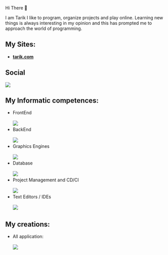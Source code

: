 Hi There 👋

I am Tarik I like to program, organize projects and play online. Learning new things is always interesting in my opinion and this has prompted me to approach the world of programming.

## My Sites:
- **<a href="https://tariksite.netlify.app/">tarik.com<a/>**

## Social
[![](https://skillicons.dev/icons?i=discord)](https://discord.gg/2ceG4TbahX)
## My Informatic competences:
- FrontEnd <br> <br>
[![](https://skillicons.dev/icons?i=html,css,js,nextjs,md,svg,bootstrap)](https://github.com/TariX857?tab=repositories)
- BackEnd <br> <br>
[![](https://skillicons.dev/icons?i=js,py)](https://github.com/TariX857?tab=repositories)
- Graphics Engines <br> <br>
[![](https://skillicons.dev/icons?i=unity)](https://github.com/TariX857?tab=repositories)
- Database <br> <br>
[![](https://skillicons.dev/icons?i=mongodb,mysql)](https://github.com/TariX857?tab=repositories)
- Project Management and CD/CI <br> <br>
[![](https://skillicons.dev/icons?i=github,git)](https://github.com/TariX857?tab=repositories)
- Text Editors / IDEs <br> <br>
[![](https://skillicons.dev/icons?i=vscode)]()
## My creations:
- All application: <br> <br>
[![](https://skillicons.dev/icons?i=discord,bots,netlify,nodejs,vercel)](https://github.com/TariX857?tab=repositories)
